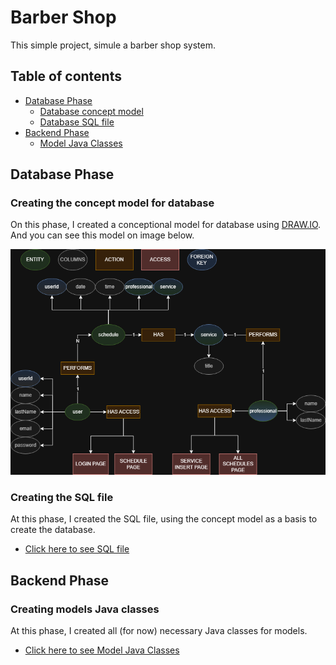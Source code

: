 
# Barber Shop 
This simple project, simule a barber shop system.


## Table of contents  
- [Database Phase](#database)  
    - [Database concept model](#modelDB)
    - [Database SQL file](#DBSQL)
- [Backend Phase](#backend)
    - [Model Java Classes](#bem)


<h2 id="database">Database Phase</h2>  

<h3 id="modelDB">Creating the concept model for database</h3>

On this phase, I created a conceptional model for database using [DRAW.IO](https://draw.io/). And you can see this model on image below.

![database model png](Database/DB_Design.png)


<h3 id="DBSQL">Creating the SQL file</h3>

At this phase, I created the SQL file, using the concept model as a basis to create the database.

- [Click here to see SQL file](https://github.com/ViniCezarioDEV/Barber-Shop/blob/main/Database/Database.sql)


<h2 id="backend">Backend Phase</h2>

<h3 id="bem">Creating models Java classes</h3>

At this phase, I created all (for now) necessary Java classes for models.
    
- [Click here to see Model Java Classes](https://github.com/ViniCezarioDEV/Barber-Shop/tree/main/Backend/barbershop/src/main/java/solutionscorp/barbershop/Models)